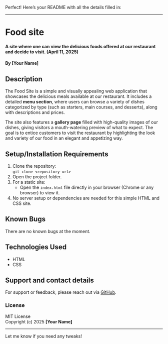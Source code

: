 Perfect! Here’s your README with all the details filled in:

---

# Food site  
#### A site where one can view the delicious foods offered at our restaurant and decide to visit. (April 11, 2025)  
#### By **[Your Name]**

## Description  
The Food Site is a simple and visually appealing web application that showcases the delicious meals available at our restaurant. It includes a detailed **menu section**, where users can browse a variety of dishes categorized by type (such as starters, main courses, and desserts), along with descriptions and prices.  

The site also features a **gallery page** filled with high-quality images of our dishes, giving visitors a mouth-watering preview of what to expect. The goal is to entice customers to visit the restaurant by highlighting the look and variety of our food in an elegant and appetizing way.

## Setup/Installation Requirements  
1. Clone the repository:  
   `git clone <repository-url>`
2. Open the project folder.
3. For a static site:  
   - Open the `index.html` file directly in your browser (Chrome or any browser) to view it.
4. No server setup or dependencies are needed for this simple HTML and CSS site.

## Known Bugs  
There are no known bugs at the moment.

## Technologies Used  
- HTML  
- CSS

## Support and contact details  
For support or feedback, please reach out via [GitHub](https://github.com/yourusername).

### License  
MIT License  
Copyright (c) 2025 **[Your Name]**

---

Let me know if you need any tweaks!